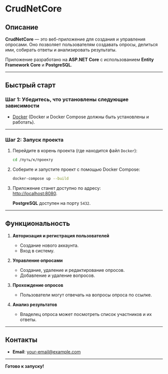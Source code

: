 # CrudNetCore

## Описание

**CrudNetCore** — это веб-приложение для создания и управления опросами. Оно позволяет пользователям создавать опросы, делиться ими, собирать ответы и анализировать результаты. 

Приложение разработано на **ASP.NET Core** с использованием **Entity Framework Core** и **PostgreSQL**.

---

## Быстрый старт

### Шаг 1: Убедитесь, что установлены следующие зависимости

- [Docker](https://www.docker.com/products/docker-desktop) (Docker и Docker Compose должны быть установлены и работать).

---

### Шаг 2: Запуск проекта

1. Перейдите в корень проекта (где находится файл `Docker`):
   ```bash
   cd /путь/к/проекту
   ```

2. Соберите и запустите проект с помощью Docker Compose:
   ```bash
   docker-compose up --build
   ```

3. Приложение станет доступно по адресу:  
   [http://localhost:8080](http://localhost:8080).

   **PostgreSQL** доступен на порту `5432`.

---

## Функциональность

1. **Авторизация и регистрация пользователей**
   - Создание нового аккаунта.
   - Вход в систему.

2. **Управление опросами**
   - Создание, удаление и редактирование опросов.
   - Добавление и удаление вопросов.

3. **Прохождение опросов**
   - Пользователи могут отвечать на вопросы опроса по ссылке.

4. **Анализ результатов**
   - Владелец опроса может посмотреть список участников и их ответы.

---

## Контакты

- **Email**: your-email@example.com

---

**Готово к запуску!**
